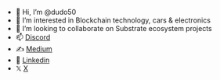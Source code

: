 - 👋 Hi, I’m @dudo50
- 👀 I’m interested in Blockchain technology, cars & electronics
- 🌱 I’m looking to collaborate on Substrate ecosystem projects
- 📫 [Discord]( https://discord.com/users/760018403343466506)
- ✍️ [Medium](https://medium.com/@dudo50)
- 🧰 [Linkedin](https://www.linkedin.com/in/dudo50/)
- 𝕏 [X](https://x.com/DudoPolkadot)
<!---
dudo50/dudo50 is a ✨ special ✨ repository because its `README.md` (this file) appears on your GitHub profile.
You can click the Preview link to take a look at your changes.
--->
